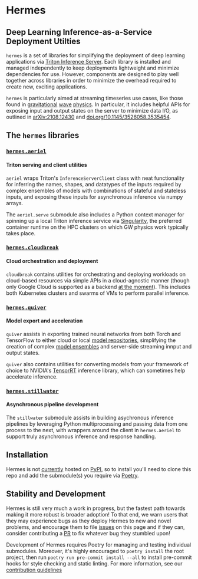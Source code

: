 # Hermes
## Deep Learning Inference-as-a-Service Deployment Utilties
`hermes` is a set of libraries for simplifying the deployment of deep learning applications via [Triton Inference Server](https://github.com/triton-inference-server/server). Each library is installed and managed independently to keep deployments lightweight and minimize dependencies for use.
However, components are designed to play well together across libraries in order to minimize the overhead required to create new, exciting applications.

`hermes` is particularly aimed at streaming timeseries use cases, like those found in [gravitational](https://github.com/ML4GW/DeepClean) [wave](https://github.com/ML4GW/BBHNet) [physics](https://github.com/ml4gw/pe). In particular, it includes helpful APIs for exposing input and output states on the server to minimize data I/O, as outlined in [arXiv:2108.12430](https://arxiv.org/abs/2108.12430) and [doi.org/10.1145/3526058.3535454](https://dl.acm.org/doi/10.1145/3526058.3535454).

## The `hermes` libraries
### [`hermes.aeriel`](./hermes/hermes.aeriel)
#### Triton serving and client utilities
`aeriel` wraps Triton's `InferenceServerClient` class with neat functionality for inferring the names, shapes, and datatypes of the inputs required by complex ensembles of models with combinations of stateful and stateless inputs,
and exposing these inputs for asynchronous inference via numpy arrays.

The `aeriel.serve` submodule also includes a Python context manager for spinning up a local Triton inference service via [Singularity](https://docs.sylabs.io/guides/3.5/user-guide/introduction.html), the preferred container runtime on the HPC clusters on which GW physics work typically takes place.

### [`hermes.cloudbreak`](./hermes/hermes.cloudbreak)
#### Cloud orchestration and deployment
`cloudbreak` contains utilities for orchestrating and deploying workloads on cloud-based resources via simple APIs in a cloud-agnostic manner (though only Google Cloud is supported as a backend [at the moment](./issues/2)). This includes both Kubernetes clusters and swarms of VMs to perform parallel inference.

### [`hermes.quiver`](./hermes/hermes.quiver)
#### Model export and acceleration
`quiver` assists in exporting trained neural networks from both Torch and TensorFlow to either cloud or local [model repositories](https://github.com/triton-inference-server/server/blob/main/docs/model_repository.md), simplifying the creation of complex [model ensembles](https://github.com/triton-inference-server/server/blob/main/docs/architecture.md#ensemble-models) and server-side streaming innput and output states.

`quiver` also contains utilities for converting models from your framework of choice to NVIDIA's [TensorRT](https://developer.nvidia.com/tensorrt) inference library, which can sometimes help accelerate inference.

### [`hermes.stillwater`](./hermes/hermes/stillwater)
#### Asynchronous pipeline development
The `stillwater` submodule assists in building asychronous inference pipelines by leveraging Python multiprocessing and passing data from one process to the next, with wrappers around the client in `hermes.aeriel` to support truly asynchronous inference and response handling.


## Installation
Hermes is not [currently](./issues/10) hosted on [PyPI](./issues/11), so to install you'll need to clone this repo and add the submodule(s) you require via [Poetry](https://python-poetry.org).

## Stability and Development
Hermes is still very much a work in progress, but the fastest path towards making it more robust is broader adoption! To that end, we warn users that they may experience bugs as they deploy Hermes to new and novel problems, and encourage them to file [issues](./issues) on this page and if they can, consider contributing a [PR](https://github.com/ML4GW/hermes/pulls) to fix whatever bug they stumbled upon!

Development of Hermes requires Poetry for managing and testing individual submodules. Moreover, it's highly encouraged to `poetry install` the root project, then run `poetry run pre-commit install --all` to install pre-commit hooks for style checking and static linting. For more information, see our [contribution guidelines](./CONTRIBUTING.md)
